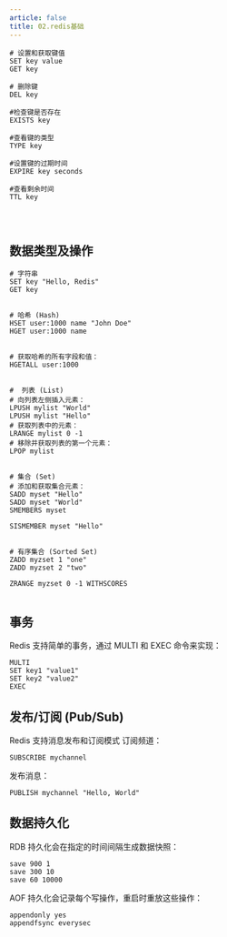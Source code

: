 ```yaml
---
article: false
title: 02.redis基础
---
```



```shell
# 设置和获取键值
SET key value
GET key

# 删除键
DEL key

#检查键是否存在
EXISTS key

#查看键的类型
TYPE key

#设置键的过期时间
EXPIRE key seconds

#查看剩余时间
TTL key




```

## 数据类型及操作
```shell
# 字符串
SET key "Hello, Redis"
GET key


# 哈希 (Hash)
HSET user:1000 name "John Doe"
HGET user:1000 name


# 获取哈希的所有字段和值：
HGETALL user:1000


#  列表 (List)
# 向列表左侧插入元素：
LPUSH mylist "World"
LPUSH mylist "Hello"
# 获取列表中的元素：
LRANGE mylist 0 -1
# 移除并获取列表的第一个元素：
LPOP mylist


# 集合 (Set)
# 添加和获取集合元素：
SADD myset "Hello"
SADD myset "World"
SMEMBERS myset

SISMEMBER myset "Hello"


# 有序集合 (Sorted Set)
ZADD myzset 1 "one"
ZADD myzset 2 "two"

ZRANGE myzset 0 -1 WITHSCORES


```


## 事务
Redis 支持简单的事务，通过 MULTI 和 EXEC 命令来实现：

```shell
MULTI
SET key1 "value1"
SET key2 "value2"
EXEC

```

##  发布/订阅 (Pub/Sub)
Redis 支持消息发布和订阅模式
订阅频道：
```shell
SUBSCRIBE mychannel
```
发布消息：
```shell
PUBLISH mychannel "Hello, World"
```



## 数据持久化
RDB 持久化会在指定的时间间隔生成数据快照：
```shell
save 900 1
save 300 10
save 60 10000
```

AOF 持久化会记录每个写操作，重启时重放这些操作：
```shell
appendonly yes
appendfsync everysec

```















